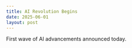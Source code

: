 ```yaml
---
title: AI Revolution Begins
date: 2025-06-01
layout: post
---
```

First wave of AI advancements announced today.